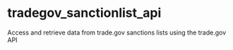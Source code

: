 # tradegov_sanctionlist_api
Access and retrieve data from trade.gov sanctions lists using the trade.gov API
